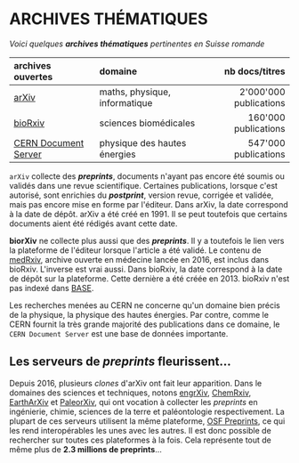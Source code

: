 # ARCHIVES THÉMATIQUES

*Voici quelques **archives thématiques** pertinentes en Suisse romande*   

| archives ouvertes | domaine | nb docs/titres |
| :-- | :-- | --: |
| [arXiv](https://arxiv.org) | maths, physique, informatique | 2'000'000 publications |
| [bioRxiv](http://biorxiv.org/about-biorxiv) | sciences biomédicales | 160'000 publications |
| [CERN Document Server](https://cds.cern.ch/) | physique des hautes énergies | 547'000 publications |

`arXiv` collecte des ***preprints***, documents n'ayant pas encore été soumis ou validés dans une revue scientifique. Certaines publications, lorsque c'est autorisé, sont enrichies du ***postprint***, version revue, corrigée et validée, mais pas encore mise en forme par l'éditeur. Dans arXiv, la date correspond à la date de dépôt. arXiv a été créé en 1991. Il se peut toutefois que certains documents aient été rédigés avant cette date.   

**biorXiv** ne collecte plus aussi que des ***preprints***. Il y a toutefois le lien vers la plateforme de l'éditeur lorsque l'article a été validé. Le contenu de [medRxiv](https://www.medrxiv.org/), archive ouverte en médecine lancée en 2016, est inclus dans bioRxiv. L'inverse est vrai aussi. Dans bioRxiv, la date correspond à la date de dépôt sur la plateforme. Cette dernière a été créée en 2013. bioRxiv n'est pas indexé dans [BASE](../03-moteurs-de-recherche/BASE.md).   

Les recherches menées au CERN ne concerne qu'un domaine bien précis de la physique, la physique des hautes énergies. Par contre, comme le CERN fournit la très grande majorité des publications dans ce domaine, le `CERN Document Server` est une base de données importante.   


## Les serveurs de *preprints* fleurissent...

Depuis 2016, plusieurs *clones* d'arXiv ont fait leur apparition. Dans le domaines des sciences et techniques, notons [engrXiv](https://osf.io/preprints/engrxiv/), [ChemRxiv](http://www.chemrxiv.org/), [EarthArXiv](https://eartharxiv.org/) et [PaleorXiv](https://paleorxiv.org/), qui ont vocation à collecter les *preprints* en ingénierie, chimie, sciences de la terre et paléontologie respectivement. La plupart de ces serveurs utilisent la même plateforme, [OSF Preprints](https://osf.io/preprints/), ce qui les rend interopérables les unes avec les autres. Il est donc possible de rechercher sur toutes ces plateformes à la fois. Cela représente tout de même plus de **2.3 millions de preprints**...
